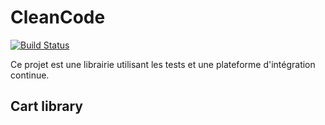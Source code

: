# CleanCode

[![Build Status](https://travis-ci.org/Randy1112/cleancode.svg?branch=master)](https://travis-ci.org/Randy1112/cleancode)

Ce projet est une librairie utilisant les tests et une plateforme d'intégration continue.

## Cart library

